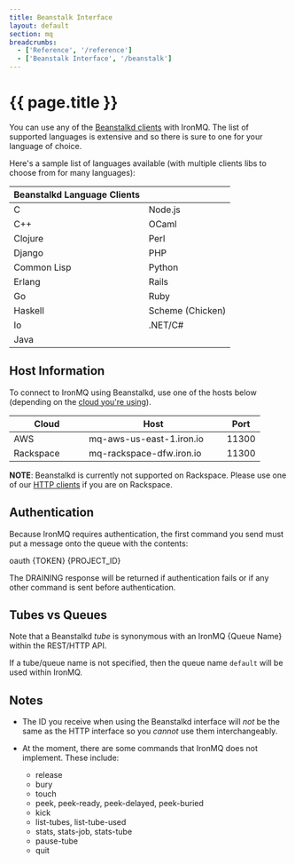 ```yaml
---
title: Beanstalk Interface
layout: default
section: mq
breadcrumbs:
  - ['Reference', '/reference']
  - ['Beanstalk Interface', '/beanstalk']
---
```


# {{ page.title }}

You can use any of the [Beanstalkd clients](https://github.com/kr/beanstalkd/wiki/client-libraries) with IronMQ. The list of supported languages is extensive and so there is sure to one for your language of choice. 

Here's a sample list of languages available (with multiple clients libs to choose from for many languages):

<table class="reference">
  <thead>
    <tr><th>Beanstalkd Language Clients</th><th> </th></tr>
  </thead>
  <tbody>
    <tr><td>C</td><td>Node.js</td></tr>
    <tr><td>C++</td><td>OCaml</td></tr>
    <tr><td>Clojure</td><td>Perl</td></tr>
    <tr><td>Django</td><td>PHP</td></tr>
    <tr><td>Common Lisp</td><td>Python</td></tr>
    <tr><td>Erlang</td><td>Rails</td></tr>
    <tr><td>Go</td><td>Ruby</td></tr>
    <tr><td>Haskell</td><td>Scheme (Chicken)</td></tr>
    <tr><td>Io</td><td>.NET/C#</td></tr>
    <tr><td>Java</td></tr>
  </tbody>
</table>


## Host Information
To connect to IronMQ using Beanstalkd, use one of the hosts below (depending on the [cloud you're using](/mq/reference/clouds)). 

<table class="reference">
  <thead>
    <tr><th style="width: 30%;">Cloud</th><th style="width: 55%;">Host</th><th style="width: 15%;">Port</th></tr>
  </thead>
  <tbody>
    <tr><td>AWS</td><td>mq-aws-us-east-1.iron.io</td><td>11300</td></tr>
    <tr><td>Rackspace</td><td>mq-rackspace-dfw.iron.io</td><td>11300</td></tr>
  </tbody>
</table>

**NOTE**: Beanstalkd is currently not supported on Rackspace. Please use one of our 
[HTTP clients](/mq/libraries) if you are on Rackspace. 

## Authentication
Because IronMQ requires authentication, the first command you send must put a message onto the queue with the contents:

oauth <span class="variable token">{TOKEN}</span> <span class="variable project_id">{PROJECT_ID}</span>

The DRAINING response will be returned if authentication fails or if any other command is sent before authentication.

## Tubes vs Queues
Note that a Beanstalkd _tube_ is synonymous with an IronMQ <span class="queue_name variable">{Queue Name}</span> within the REST/HTTP API.

If a tube/queue name is not specified, then the queue name `default` will be used within IronMQ.

## Notes
* The ID you receive when using the Beanstalkd interface will *not* be the same as the HTTP interface so you *cannot* use them interchangeably.

* At the moment, there are some commands that IronMQ does not implement. These include:
  * release
  * bury
  * touch
  * peek, peek-ready, peek-delayed, peek-buried
  * kick
  * list-tubes, list-tube-used
  * stats, stats-job, stats-tube
  * pause-tube
  * quit
